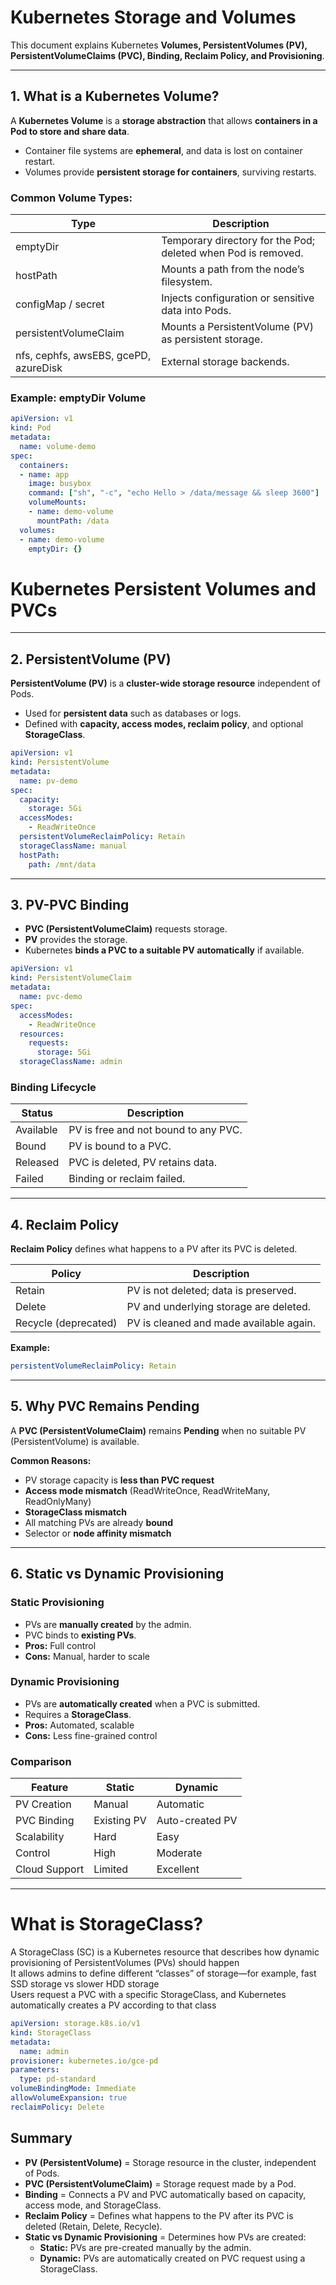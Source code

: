 # Kubernetes Storage and Volumes

This document explains Kubernetes **Volumes, PersistentVolumes (PV), PersistentVolumeClaims (PVC), Binding, Reclaim Policy, and Provisioning**.

---

## 1. What is a Kubernetes Volume?

A **Kubernetes Volume** is a **storage abstraction** that allows **containers in a Pod to store and share data**.  

- Container file systems are **ephemeral**, and data is lost on container restart.  
- Volumes provide **persistent storage for containers**, surviving restarts.

### Common Volume Types:

| Type                   | Description |
|------------------------|------------|
| emptyDir               | Temporary directory for the Pod; deleted when Pod is removed. |
| hostPath               | Mounts a path from the node’s filesystem. |
| configMap / secret     | Injects configuration or sensitive data into Pods. |
| persistentVolumeClaim  | Mounts a PersistentVolume (PV) as persistent storage. |
| nfs, cephfs, awsEBS, gcePD, azureDisk | External storage backends. |

### Example: emptyDir Volume
```yaml
apiVersion: v1
kind: Pod
metadata:
  name: volume-demo
spec:
  containers:
  - name: app
    image: busybox
    command: ["sh", "-c", "echo Hello > /data/message && sleep 3600"]
    volumeMounts:
    - name: demo-volume
      mountPath: /data
  volumes:
  - name: demo-volume
    emptyDir: {}
```

# Kubernetes Persistent Volumes and PVCs

---

## 2. PersistentVolume (PV)

**PersistentVolume (PV)** is a **cluster-wide storage resource** independent of Pods.  

- Used for **persistent data** such as databases or logs.  
- Defined with **capacity, access modes, reclaim policy**, and optional **StorageClass**.

```yaml
apiVersion: v1
kind: PersistentVolume
metadata:
  name: pv-demo
spec:
  capacity:
    storage: 5Gi
  accessModes:
    - ReadWriteOnce
  persistentVolumeReclaimPolicy: Retain
  storageClassName: manual
  hostPath:
    path: /mnt/data
```

---

## 3. PV-PVC Binding

- **PVC (PersistentVolumeClaim)** requests storage.  
- **PV** provides the storage.  
- Kubernetes **binds a PVC to a suitable PV automatically** if available.

```yaml
apiVersion: v1
kind: PersistentVolumeClaim
metadata:
  name: pvc-demo
spec:
  accessModes:
    - ReadWriteOnce       
  resources:
    requests:
      storage: 5Gi        
  storageClassName: admin
```

### Binding Lifecycle

| Status     | Description |
|------------|------------|
| Available  | PV is free and not bound to any PVC. |
| Bound      | PV is bound to a PVC. |
| Released   | PVC is deleted, PV retains data. |
| Failed     | Binding or reclaim failed. |

---

## 4. Reclaim Policy

**Reclaim Policy** defines what happens to a PV after its PVC is deleted.  

| Policy   | Description |
|----------|------------|
| Retain   | PV is not deleted; data is preserved. |
| Delete   | PV and underlying storage are deleted. |
| Recycle (deprecated) | PV is cleaned and made available again. |

**Example:**
```yaml
persistentVolumeReclaimPolicy: Retain
```

---

## 5. Why PVC Remains Pending

A **PVC (PersistentVolumeClaim)** remains **Pending** when no suitable PV (PersistentVolume) is available.

**Common Reasons:**
- PV storage capacity is **less than PVC request**  
- **Access mode mismatch** (ReadWriteOnce, ReadWriteMany, ReadOnlyMany)  
- **StorageClass mismatch**  
- All matching PVs are already **bound**  
- Selector or **node affinity mismatch**  

---

## 6. Static vs Dynamic Provisioning

### Static Provisioning
- PVs are **manually created** by the admin.  
- PVC binds to **existing PVs**.  
- **Pros:** Full control  
- **Cons:** Manual, harder to scale  

### Dynamic Provisioning
- PVs are **automatically created** when a PVC is submitted.  
- Requires a **StorageClass**.  
- **Pros:** Automated, scalable  
- **Cons:** Less fine-grained control  

### Comparison

| Feature        | Static           | Dynamic          |
|----------------|-----------------|----------------|
| PV Creation    | Manual           | Automatic       |
| PVC Binding    | Existing PV      | Auto-created PV |
| Scalability    | Hard             | Easy            |
| Control        | High             | Moderate        |
| Cloud Support  | Limited          | Excellent       |

---

# What is StorageClass?
A StorageClass (SC) is a Kubernetes resource that describes how dynamic provisioning of PersistentVolumes (PVs) should happen<br>
It allows admins to define different “classes” of storage—for example, fast SSD storage vs slower HDD storage<br>
Users request a PVC with a specific StorageClass, and Kubernetes automatically creates a PV according to that class<br>

```yaml
apiVersion: storage.k8s.io/v1
kind: StorageClass
metadata:
  name: admin
provisioner: kubernetes.io/gce-pd
parameters:
  type: pd-standard
volumeBindingMode: Immediate
allowVolumeExpansion: true
reclaimPolicy: Delete

```

## Summary

- **PV (PersistentVolume)** = Storage resource in the cluster, independent of Pods.  
- **PVC (PersistentVolumeClaim)** = Storage request made by a Pod.  
- **Binding** = Connects a PV and PVC automatically based on capacity, access mode, and StorageClass.  
- **Reclaim Policy** = Defines what happens to the PV after its PVC is deleted (Retain, Delete, Recycle).  
- **Static vs Dynamic Provisioning** = Determines how PVs are created:
  - **Static:** PVs are pre-created manually by the admin.  
  - **Dynamic:** PVs are automatically created on PVC request using a StorageClass.  



